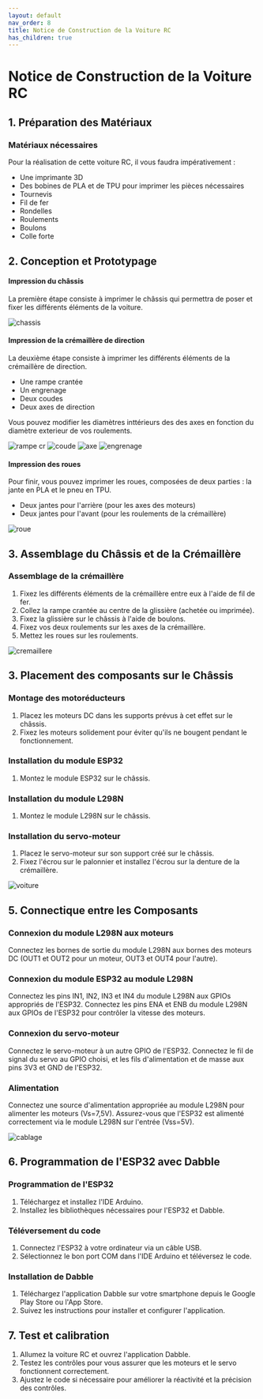 ```yaml
---
layout: default
nav_order: 8
title: Notice de Construction de la Voiture RC
has_children: true
---
```


# Notice de Construction de la Voiture RC

## 1. Préparation des Matériaux

### Matériaux nécessaires
Pour la réalisation de cette voiture RC, il vous faudra impérativement :

- Une imprimante 3D
- Des bobines de PLA et de TPU pour imprimer les pièces nécessaires
- Tournevis
- Fil de fer
- Rondelles
- Roulements
- Boulons
- Colle forte

## 2. Conception et Prototypage

#### Impression du châssis
La première étape consiste à imprimer le châssis qui permettra de poser et fixer les différents éléments de la voiture.

![chassis](https://github.com/Makerspace-Amiens/2024-RCMiniCar/assets/119036120/4c704abc-9731-4fd7-9e0f-64920991eab5)

#### Impression de la crémaillère de direction
La deuxième étape consiste à imprimer les différents éléments de la crémaillère de direction.

- Une rampe crantée
- Un engrenage
- Deux coudes
- Deux axes de direction

Vous pouvez modifier les diamètres inttérieurs des des axes en fonction du diamètre exterieur de vos roulements.

![rampe cr](https://github.com/Makerspace-Amiens/2024-RCMiniCar/assets/119036120/0c5be8dc-9037-4cb7-bb3f-c28707bf138d)
![coude](https://github.com/Makerspace-Amiens/2024-RCMiniCar/assets/119036120/90a9c107-36cd-4fe9-9387-1200802588cd)
![axe](https://github.com/Makerspace-Amiens/2024-RCMiniCar/assets/119036120/a5566665-74a0-47ea-8d21-d0cd39aa2eda)
![engrenage](https://github.com/Makerspace-Amiens/2024-RCMiniCar/assets/119036120/e3bcd6c5-8b4a-44af-9be4-eb96af6c1717)


#### Impression des roues
Pour finir, vous pouvez imprimer les roues, composées de deux parties : la jante en PLA et le pneu en TPU.

- Deux jantes pour l'arrière (pour les axes des moteurs)
- Deux jantes pour l'avant (pour les roulements de la crémaillère)

![roue](https://github.com/Makerspace-Amiens/2024-RCMiniCar/assets/119036120/8065fe86-970f-45b6-85d1-6cd037d81a4d)

## 3. Assemblage du Châssis et de la Crémaillère

### Assemblage de la crémaillère
1. Fixez les différents éléments de la crémaillère entre eux à l'aide de fil de fer.
2. Collez la rampe crantée au centre de la glissière (achetée ou imprimée).
3. Fixez la glissière sur le châssis à l'aide de boulons.
4. Fixez vos deux roulements sur les axes de la crémaillère.
5. Mettez les roues sur les roulements.

![cremaillere](https://github.com/Makerspace-Amiens/2024-RCMiniCar/assets/119036120/6f7fb151-9823-4363-80aa-48ab4e3c1483)

## 3. Placement des composants sur le Châssis 

### Montage des motoréducteurs
1. Placez les moteurs DC dans les supports prévus à cet effet sur le châssis.
2. Fixez les moteurs solidement pour éviter qu'ils ne bougent pendant le fonctionnement.

### Installation du module ESP32
1. Montez le module ESP32 sur le châssis.

### Installation du module L298N
1. Montez le module L298N sur le châssis.

### Installation du servo-moteur
1. Placez le servo-moteur sur son support créé sur le châssis.
2. Fixez l'écrou sur le palonnier et installez l'écrou sur la denture de la crémaillère.

![voiture](https://github.com/Makerspace-Amiens/2024-RCMiniCar/assets/119036120/433f8bb3-1545-49fa-95b8-c67c50ce1d51)


## 5. Connectique entre les Composants

### Connexion du module L298N aux moteurs
Connectez les bornes de sortie du module L298N aux bornes des moteurs DC (OUT1 et OUT2 pour un moteur, OUT3 et OUT4 pour l'autre).

### Connexion du module ESP32 au module L298N
Connectez les pins IN1, IN2, IN3 et IN4 du module L298N aux GPIOs appropriés de l'ESP32.
Connectez les pins ENA et ENB du module L298N aux GPIOs de l'ESP32 pour contrôler la vitesse des moteurs.

### Connexion du servo-moteur
Connectez le servo-moteur à un autre GPIO de l'ESP32.
Connectez le fil de signal du servo au GPIO choisi, et les fils d'alimentation et de masse aux pins 3V3 et GND de l'ESP32.

### Alimentation
Connectez une source d'alimentation appropriée au module L298N pour alimenter les moteurs (Vs=7,5V).
Assurez-vous que l'ESP32 est alimenté correctement via le module L298N sur l'entrée (Vss=5V).

![cablage](https://github.com/Makerspace-Amiens/2024-RCMiniCar/assets/119036120/3f7cbb74-5b04-45f9-9f49-4e2c18df5542)

## 6. Programmation de l'ESP32 avec Dabble

### Programmation de l'ESP32
1. Téléchargez et installez l'IDE Arduino.
2. Installez les bibliothèques nécessaires pour l'ESP32 et Dabble.

### Téléversement du code
1. Connectez l'ESP32 à votre ordinateur via un câble USB.
2. Sélectionnez le bon port COM dans l'IDE Arduino et téléversez le code.

### Installation de Dabble
1. Téléchargez l'application Dabble sur votre smartphone depuis le Google Play Store ou l'App Store.
2. Suivez les instructions pour installer et configurer l'application.

## 7. Test et calibration
1. Allumez la voiture RC et ouvrez l'application Dabble.
2. Testez les contrôles pour vous assurer que les moteurs et le servo fonctionnent correctement.
3. Ajustez le code si nécessaire pour améliorer la réactivité et la précision des contrôles.

